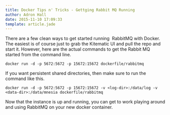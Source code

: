 ```yaml
---
title: Docker Tips n' Tricks - Gettging Rabbit MQ Running
author: Adron Hall
date: 2015-11-10 17:09:33
template: article.jade
---
```

There are a few clean ways to get started running  RabbitMQ with Docker. The easiest is of course just to grab the Kitematic UI and pull the repo and start it. However, here are the actual commands to get the Rabbit MQ started from the command line.

```
docker run -d -p 5672:5672 -p 15672:15672 dockerfile/rabbitmq
```

If you want persistent shared directories, then make sure to run the command like this.

```
docker run -d -p 5672:5672 -p 15672:15672 -v <log-dir>:/data/log -v <data-dir>:/data/mnesia dockerfile/rabbitmq
```

Now that the instance is up and running, you can get to work playing around and using RabbitMQ on your new docker container.